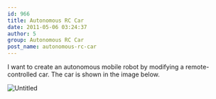 ```yaml
---
id: 966
title: Autonomous RC Car
date: 2011-05-06 03:24:37
author: 5
group: Autonomous RC Car
post_name: autonomous-rc-car
---
```


I want to create an autonomous mobile robot by modifying a remote-controlled car. The car is shown in the image below.

![Untitled](http://139.162.84.35/wp-content/uploads/2011/05/untitled.jpg)